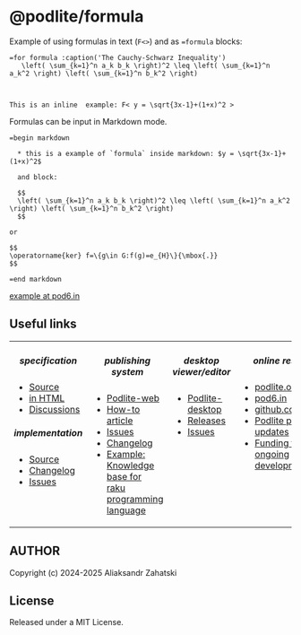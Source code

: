 # @podlite/formula

Example of using formulas in text (`F<>`) and as `=formula` blocks:

```
=for formula :caption('The Cauchy-Schwarz Inequality')
   \left( \sum_{k=1}^n a_k b_k \right)^2 \leq \left( \sum_{k=1}^n a_k^2 \right) \left( \sum_{k=1}^n b_k^2 \right)



This is an inline  example: F< y = \sqrt{3x-1}+(1+x)^2 >
```

Formulas can be input in Markdown mode.

```
=begin markdown

  * this is a example of `formula` inside markdown: $y = \sqrt{3x-1}+(1+x)^2$

  and block:

  $$
  \left( \sum_{k=1}^n a_k b_k \right)^2 \leq \left( \sum_{k=1}^n a_k^2 \right) \left( \sum_{k=1}^n b_k^2 \right)
  $$

or

$$
\operatorname{ker} f=\{g\in G:f(g)=e_{H}\}{\mbox{.}}
$$

=end markdown
```

[example at pod6.in](http://pod6.in/#p=%3Dfor+formula+%3Acaption%28%27The+Cauchy-Schwarz+Inequality%27%29%0A+++%5Cleft%28+%5Csum_%7Bk%3D1%7D%5En+a_k+b_k+%5Cright%29%5E2+%5Cleq+%5Cleft%28+%5Csum_%7Bk%3D1%7D%5En+a_k%5E2+%5Cright%29+%5Cleft%28+%5Csum_%7Bk%3D1%7D%5En+b_k%5E2+%5Cright%29%0A%0A%0A%0AThis+is+an+inline++example%3A+F%3C+y+%3D+%5Csqrt%7B3x-1%7D%2B%281%2Bx%29%5E2+%3E%0A%0A%3Dbegin+markdown%0A%0A++*+this+is+a+example+of+%60formula%60+inside+markdown%3A+%24y+%3D+%5Csqrt%7B3x-1%7D%2B%281%2Bx%29%5E2%24%0A++%0A++and+block%3A+%0A++%0A++%24%24%0A++%5Cleft%28+%5Csum_%7Bk%3D1%7D%5En+a_k+b_k+%5Cright%29%5E2+%5Cleq+%5Cleft%28+%5Csum_%7Bk%3D1%7D%5En+a_k%5E2+%5Cright%29+%5Cleft%28+%5Csum_%7Bk%3D1%7D%5En+b_k%5E2+%5Cright%29%0A++%24%24%0A++%0A++%0A%0A%3Dend+markdown%0A%0A)

## Useful links

<div align="center">
<table border=0><tr><td valign=top><div align="center">

##### specification

</div>

- [Source](https://github.com/podlite/podlite-specs)
- [in HTML](https://podlite.org/specification)
- [Discussions](https://github.com/podlite/podlite-specs/discussions)

<div align="center">

##### implementation

</div>

- [Source](https://github.com/podlite/podlite)
- [Changelog](https://github.com/podlite/podlite/releases)
- [Issues](https://github.com/podlite/podlite/issues)

</td><td valign=top><div align="center">

##### publishing system

</div>

- [Podlite-web](https://github.com/podlite/podlite-web)
- [How-to article](https://zahatski.com/2022/8/23/1/start-you-own-blog-site-with-podlite-for-web)
- [Issues](https://github.com/podlite/podlite-specs/issues)
- [Changelog](https://github.com/podlite/podlite-web/releases)
- [Example: Knowledge base for <br/> raku programming language](https://raku-knowledge-base.podlite.org/)

</td><td valign=top><div align="center">
  
##### desktop viewer/editor

</div>

- [Podlite-desktop](https://github.com/podlite/podlite-desktop)
- [Releases](https://github.com/podlite/podlite-desktop/releases)
- [Issues](https://github.com/podlite/podlite-desktop/issues)

</td><td valign=top><div align="center">

##### online resurces

 </div>

- [podlite.org](https://podlite.org)
- [pod6.in](https://pod6.in/)
- [github.com/podlite](https://github.com/podlite/)
- [Podlite project updates](https://podlite.org/contents)
- [Funding the ongoing development](https://opencollective.com/podlite)

</td></tr></table>
</div>

## AUTHOR

Copyright (c) 2024-2025 Aliaksandr Zahatski

## License

Released under a MIT License.
